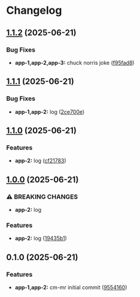 # Changelog

## [1.1.2](https://github.com/dlior/cm-mr/compare/app-2@v1.1.1...app-2@v1.1.2) (2025-06-21)


### Bug Fixes

* **app-1,app-2,app-3:** chuck norris joke ([f95fad8](https://github.com/dlior/cm-mr/commit/f95fad8fa72b1c3410db9f921707740f4c638a41))

## [1.1.1](https://github.com/dlior/cm-mr/compare/app-2@v1.1.0...app-2@v1.1.1) (2025-06-21)


### Bug Fixes

* **app-1,app-2:** log ([2ce700e](https://github.com/dlior/cm-mr/commit/2ce700e338eaccaf2b0a0f0921e6c7ef1015bb6d))

## [1.1.0](https://github.com/dlior/cm-mr/compare/app-2@v1.0.0...app-2@v1.1.0) (2025-06-21)


### Features

* **app-2:** log ([cf21783](https://github.com/dlior/cm-mr/commit/cf217832f938d01458426357ce7b199e7333bdb1))

## [1.0.0](https://github.com/dlior/cm-mr/compare/app-2@v0.1.0...app-2@v1.0.0) (2025-06-21)


### ⚠ BREAKING CHANGES

* **app-2:** log

### Features

* **app-2:** log ([19435b1](https://github.com/dlior/cm-mr/commit/19435b1307f238d63bcd9971fe60a0893681f76c))

## 0.1.0 (2025-06-21)


### Features

* **app-1,app-2:** cm-mr initial commit ([9554160](https://github.com/dlior/cm-mr/commit/95541601242f445c0f4909c56e835039e25cc711))
